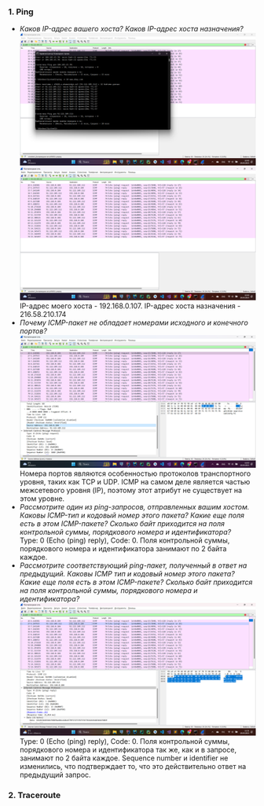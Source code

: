 ### 1. Ping
* *Каков IP-адрес вашего хоста? Каков IP-адрес хоста назначения?*
    ![alt text](./screenshots/ping/1.png) 
    ![alt text](./screenshots/ping/2.png) 
    IP-адрес моего хоста - 192.168.0.107. IP-адрес хоста назначения - 216.58.210.174
* *Почему ICMP-пакет не обладает номерами исходного и конечного портов?*  
    ![alt text](./screenshots/ping/3.png)     
    Номера портов являются особенностью протоколов транспортного уровня, таких как TCP и UDP. ICMP на самом деле является частью межсетевого уровня (IP), поэтому этот атрибут не существует на этом уровне.
* *Рассмотрите один из ping-запросов, отправленных вашим хостом. Каковы ICMP-тип и кодовый
    номер этого пакета? Какие еще поля есть в этом ICMP-пакете? Сколько байт приходится на поля
    контрольной суммы, порядкового номера и идентификатора?*  
    Type: 0 (Echo (ping) reply), Code: 0. Поля контрольной суммы, порядкового номера и идентификатора занимают по 2 байта каждое.
* *Рассмотрите соответствующий ping-пакет, полученный в ответ на предыдущий. Каковы ICMP тип и кодовый номер этого пакета? Какие еще поля есть в этом ICMP-пакете? Сколько байт
    приходится на поля контрольной суммы, порядкового номера и идентификатора?*  
    ![alt text](./screenshots/ping/4.png)
    Type: 0 (Echo (ping) reply), Code: 0. Поля контрольной суммы, порядкового номера и идентификатора так же, как и в запросе, занимают по 2 байта каждое. Sequence number и identifier не изменились, что подтверждает то, что это действительно ответ на предыдущий запрос.
### 2. Traceroute